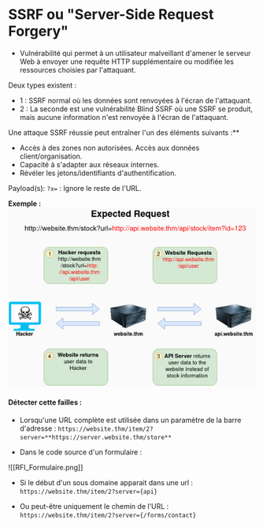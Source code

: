 
# SSRF ou "Server-Side Request Forgery"
- Vulnérabilité qui permet à un utilisateur malveillant d'amener le serveur Web à envoyer une requête HTTP supplémentaire ou modifiée les ressources choisies par l'attaquant.

 Deux types existent : 
 - 1 : SSRF normal où les données sont renvoyées à l'écran de l'attaquant. 
 - 2 : La seconde est une vulnérabilité Blind SSRF où une SSRF se produit, mais aucune information n'est renvoyée à l'écran de l'attaquant.

 Une attaque SSRF réussie peut entraîner l'un des éléments suivants :**
 - Accès à des zones non autorisées. Accès aux données client/organisation. 
 - Capacité à s'adapter aux réseaux internes. 
 - Révéler les jetons/identifiants d'authentification.

Payload(s): 
``?x=`` : Ignore le reste de l'URL.

**Exemple :**
![Branching](/pages/web/web-img/idor-lfi-rfi/second_exemple_ssrf.png)

#### Détecter cette failles :
- Lorsqu'une URL complète est utilisée dans un paramètre de la barre d'adresse :
	`https://website.thm/item/2?server=**https://server.website.thm/store**`

- Dans le code source d'un formulaire :

![[RFI_Formulaire.png]]
- Si le début d'un sous domaine apparait dans une url : 
    `https://website.thm/item/2?server={api}`

- Ou peut-être uniquement le chemin de l'URL :
    `https://website.thm/item/2?server={/forms/contact}`
     